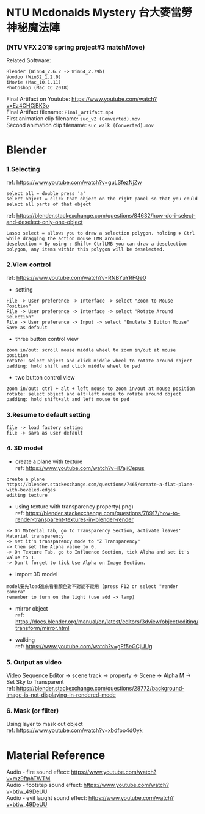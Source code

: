 # NTU Mcdonalds Mystery 台大麥當勞神秘魔法陣
### (NTU VFX 2019 spring project#3 matchMove)
Related Software:
```
Blender (Win64_2.6.2 -> Win64_2.79b)
Voodoo (Win32_1.2.0)
iMovie (Mac_10.1.11)
Photoshop (Mac_CC 2018)
```
Final Artifact on Youtube: https://www.youtube.com/watch?v=Ez4CHCjBK3o  
Final Artifact filename: ```Final_artifact.mp4```  
First animation clip filename: ```suc_v2 (Converted).mov```  
Second animation clip filename: ```suc_walk (Converted).mov```  

# Blender
### 1.Selecting
ref: https://www.youtube.com/watch?v=guLSfezNjZw
```
select all = double press 'a'
select object = click that object on the right panel so that you could select all parts of that object
```
ref: https://blender.stackexchange.com/questions/84632/how-do-i-select-and-deselect-only-one-object
```
Lasso select = allows you to draw a selection polygon. holding ⎈ Ctrl while dragging the action mouse LMB around. 
deselection = By using ⇧ Shift⎈ CtrlLMB you can draw a deselection polygon, any items within this polygon will be deselected.
```

### 2.View control
ref: https://www.youtube.com/watch?v=RNBYuYRFQe0
- setting
```
File -> User preference -> Interface -> select "Zoom to Mouse Position"
File -> User preference -> Interface -> select "Rotate Around Selection"
File -> User preference -> Input -> select "Emulate 3 Button Mouse"
Save as default
```
- three button control view
```
zoom in/out: scroll mouse middle wheel to zoom in/out at mouse position
rotate: select object and click middle wheel to rotate around object
padding: hold shift and click middle wheel to pad
```
- two button control view
```
zoom in/out: ctrl + alt + left mouse to zoom in/out at mouse position
rotate: select object and alt+left mouse to rotate around object
padding: hold shift+alt and left mouse to pad
```

### 3.Resume to default setting
```
file -> load factory setting
file -> sava as user default
```

### 4. 3D model
- create a plane with texture  
ref: https://www.youtube.com/watch?v=il7ajiCepus  
```
create a plane 
https://blender.stackexchange.com/questions/7465/create-a-flat-plane-with-beveled-edges
editing texture
```
- using texture with transparency property(.png)  
ref: https://blender.stackexchange.com/questions/78917/how-to-render-transparent-textures-in-blender-render  
```
-> On Material Tab, go to Transparency Section, activate leaves' Material transparency
-> set it's transparency mode to "Z Transparency"
-> then set the Alpha value to 0.
-> On Texture Tab, go to Influence Section, tick Alpha and set it's value to 1. 
-> Don't forget to tick Use Alpha on Image Section.
```
- import 3D model
```
model要先load進來看看顏色對不對能不能用 (press F12 or select "render camera"
remember to turn on the light (use add -> lamp)
```
- mirror object  
ref: https://docs.blender.org/manual/en/latest/editors/3dview/object/editing/transform/mirror.html  

- walking  
ref: https://www.youtube.com/watch?v=gFf5eGCjUUg  

### 5. Output as video
Video Sequence Editor -> scene track -> property -> Scene -> Alpha M -> Set Sky to Transparent  
ref: https://blender.stackexchange.com/questions/28772/background-image-is-not-displaying-in-rendered-mode  

### 6. Mask (or filter)
Using layer to mask out object  
ref: https://www.youtube.com/watch?v=xbdfpo4dOyk  

# Material Reference
Audio - fire sound effect: https://www.youtube.com/watch?v=mz9ftphTWTM   
Audio - footstep sound effect: https://www.youtube.com/watch?v=btiw_49DeUU  
Audio - evil laught sound effect: https://www.youtube.com/watch?v=btiw_49DeUU  
